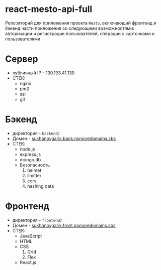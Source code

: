 # react-mesto-api-full

Репозиторий для приложения проекта `Mesto`, включающий фронтенд и бэкенд части приложения со следующими возможностями: авторизации и регистрации пользователей, операции с карточками и пользователями.

# Сервер
* публичный IP - 130.193.41.130
* СТЕК:
  - nginx
  - pm2
  - ssl
  - git

# Бэкенд
* директория - `backend/`
* Домен - [sukhanovgarik.back.nomoredomains.sbs](https://sukhanovgarik.back.nomoredomains.sbs)
* СТЕК:
  - node.js
  - express.js
  - mongo.db
  - Безопасность
    1. helmet
    2. limitter
    3. cors
    4. hashing data
    

# Фронтенд
* директория - `frontend/`
* Домен - [sukhanovgarik.front.nomoredomains.sbs](https://sukhanovgarik.front.nomoredomains.sbs)
* СТЕК:
  - JavaScript
  - HTML
  - CSS
    1. Grid
    2. Flex
  - React.js

